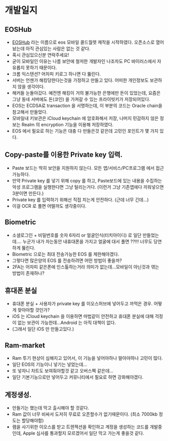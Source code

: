 # 개발일지

## EOSHub
* [EOSHub](https://github.com/eoshubio/eoshub-ios/tree/develop) 라는 이름으로 eos 모바일 콜드월렛 제작을 시작하였다. 오픈소스로 열어놨는데 아직 관심있는 사람은 없는 것 같다.
* 혹시 관심있으신분 연락주세요!
* 굳이 모바일인 이유는 나름 보안에 철저한 개발자인 나조차도 PC 바이러스에서 자유롭지 못하기 때문이다.
* 크롬 익스텐션? 어차피 키로그 하나면 다 뚫린다. 
* 서버는 언젠가 해킹당한다는것을 가정하고 만들고 있다. 어떠한 개인정보도 보관하지 않을 생각이다.
* 해커들 눈돌아갔다. 예전엔 해킹이 거의 불가능한 은행에만 돈이 있었는데, 
  요즘은 그냥 동네 서버에도 돈(코인) 을 가져갈 수 있는 프라이빗키가 저장되어있다.
* EOS는 ECDSA로 transaction 을 서명하는데, 이 부분의 코드는 Oracle chain을 참고해서 만들었다.
* 모바일내 키보관은 iCloud keychain 에 암호화해서 저장, 나머지 민감하지 않은 정보는 Realm 의 encryption 기능을 이용해 저장하였다.
* EOS 에서 필요로 하는 기능은 대충 다 만들은것 같은데 고민인 포인트가 몇 가지 있다.

## Copy-paste를 이용한 Private key 입력.
* Paste 보드는 딱히 보안을 지원하지 않는다. 모든 앱/서비스/PC프로그램 에서 접근가능하다. 
* 만약 Private key 를 넣기 위해 copy 를 하고, Paste보드에 있는 내용을 수집하는 악성 프로그램을 실행한다면 그냥 털리는거다. (이런거 그냥 기존앱에다 끼워넣으면 3분이면 만든다.)
* Private key 를 입력하기 위해선 직접 치는게 안전하다. (근데 너무 긴데...)
* 이걸 OCR 로 풀면 어떨까도 생각중이다.

## Biometric
* 소셜로그인 + 비밀번호를 숫자 6자리 or 얼굴인식(터치아이디) 로 일단 만들었는데....
누군가 내가 자는동안 내휴대폰을 가지고 얼굴에 대서 풀면 ??!!! 너무도 당연하게 뚫린다.
* Biometric 으로는 최대 전송가능한 EOS 를 제한해야겠다.
* 그렇다면 많은양의 EOS 를 전송하려면 어떤 방법이 좋을까?
* 2FA는 어차피 같은폰에 인스톨하는거라 의미가 없는데...모바일이 아닌것과 엮는 방법이 존재하나?

## 휴대폰 분실
* 휴대폰 분실 + 사용자가 private key 를 이오스허브에 넣어두고 까먹은 경우. 어떻게 찾아야할 것인가?
* iOS 는 iCloud keychain 을 이용하면 마법같이 안전하고 휴대폰 분실에 대해 걱정이 없는 보관이 가능한데...Android 는 아직 대책이 없다. 
* (그래서 일단 iOS 만 만들고있다.)


## Ram-market
* Ram 투기 현상이 심해지고 있어서, 이 기능을 넣어야하나 말아야하나 고민이 많다.
* 일단 EOS의 기능이니 넣기는 넣었는데...
* 또 넣차니 차트도 보여줘야할것 같고 오버스펙 같은데...
* 일단 기본기능으로만 넣어두고 커뮤니티에서 필요로 하면 강화해야겠다.

## 계정생성.
* 만들기는 했는데 막고 출시해야 할 것같다.
* Ram 값이 너무 비싸서 도저히 무료로 오픈할수가 없기때문이다.
(최소 7000kb 정도는 할당해야함)
* 램을 사기위한 이오스를 받고 트렌젝션을 확인하고 계정을 생성하는 코드를 개발중인데, Apple 심사를 통과할지 모르겠어서 일단 막고 가는게 좋을것 같다.

